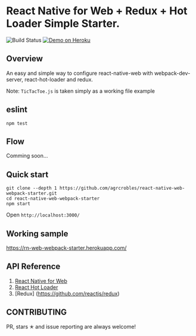 # React Native for Web + Redux + Hot Loader Simple Starter.

![Build Status](https://api.travis-ci.org/agrcrobles/react-native-web-webpack-starter.svg?master)
[![Demo on Heroku](https://img.shields.io/badge/demo-heroku-brightgreen.svg?style=flat-square)](https://rn-web-webpack-starter.herokuapp.com/)

## Overview
An easy and simple way to configure react-native-web with webpack-dev-server, react-hot-loader and redux.

Note: `TicTacToe.js` is taken simply as a working file example

## eslint

```
npm test
```

## Flow

Comming soon...

## Quick start
```
git clone --depth 1 https://github.com/agrcrobles/react-native-web-webpack-starter.git
cd react-native-web-webpack-starter
npm start
```
Open `http://localhost:3000/`

## Working sample

https://rn-web-webpack-starter.herokuapp.com/

## API Reference

1. [React Native for Web](https://github.com/necolas/react-native-web)
2. [React Hot Loader](https://github.com/gaearon/react-hot-loader)
3. [Redux] (https://github.com/reactjs/redux)

## CONTRIBUTING

PR, stars ✭ and issue reporting are always welcome!
